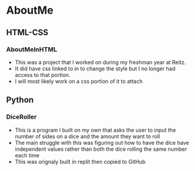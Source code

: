 # AboutMe
## HTML-CSS

### AboutMeInHTML
- This was a project that I worked on during my freshman year at Reitz.
- It did have css linked to in to change the style but I no longer had access to that portion.
- I will most likely work on a css portion of it to attach

## Python

### DiceRoller
- This is a program I built on my own that asks the user to input the number of sides on a dice and the amount they want to roll
- The main struggle with this was figuring out how to have the dice have independent values rather than both the dice rolling the same number each time
- This was orignaly built in replit then copied to GitHub
